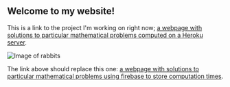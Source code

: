 ## Welcome to my website!

This is a link to the project I'm working on right now; [a webpage with solutions to particular mathematical problems computed on a Heroku server](https://pablonivo.github.io/project-euler-client/home).

![Image of rabbits](https://pablonivo.github.io/images/gray_rabbits.jpg)

The link above should replace this one: [a webpage with solutions to particular mathematical problems using firebase to store computation times](https://pablonivo.github.io/firebase/).
